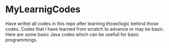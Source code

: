 # MyLearnigCodes
Have writtel all codes in this repo after learning those/logic behind those codes.
Codes that I have learned from scratch to advance or may be basic.
Here are some basic Java codes which can be usefull for basic programmings.
